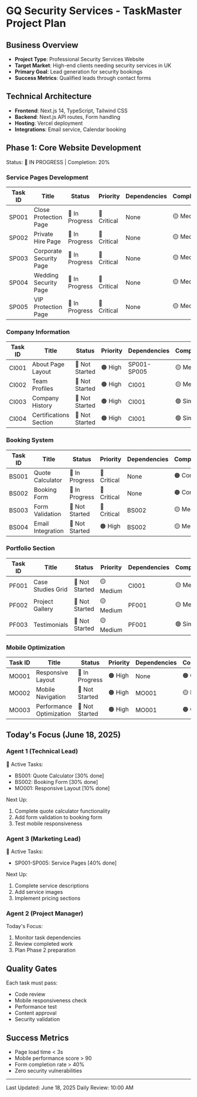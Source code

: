 # GQ Security Services - TaskMaster Project Plan

## Business Overview
- **Project Type**: Professional Security Services Website
- **Target Market**: High-end clients needing security services in UK
- **Primary Goal**: Lead generation for security bookings
- **Success Metrics**: Qualified leads through contact forms

## Technical Architecture
- **Frontend**: Next.js 14, TypeScript, Tailwind CSS
- **Backend**: Next.js API routes, Form handling
- **Hosting**: Vercel deployment
- **Integrations**: Email service, Calendar booking

## Phase 1: Core Website Development
Status: 🔄 IN PROGRESS | Completion: 20%

### Service Pages Development
| Task ID | Title | Status | Priority | Dependencies | Complexity | Estimate | Owner |
|---------|-------|--------|----------|--------------|------------|----------|-------|
| SP001 | Close Protection Page | 🔄 In Progress | 🔴 Critical | None | 🟡 Medium | 4h | Agent 3 |
| SP002 | Private Hire Page | 🔄 In Progress | 🔴 Critical | None | 🟡 Medium | 4h | Agent 3 |
| SP003 | Corporate Security Page | 🔄 In Progress | 🔴 Critical | None | 🟡 Medium | 4h | Agent 3 |
| SP004 | Wedding Security Page | 🔄 In Progress | 🔴 Critical | None | 🟡 Medium | 4h | Agent 3 |
| SP005 | VIP Protection Page | 🔄 In Progress | 🔴 Critical | None | 🟡 Medium | 4h | Agent 3 |

### Company Information
| Task ID | Title | Status | Priority | Dependencies | Complexity | Estimate | Owner |
|---------|-------|--------|----------|--------------|------------|----------|-------|
| CI001 | About Page Layout | 📝 Not Started | 🟠 High | SP001-SP005 | 🟡 Medium | 6h | Agent 3 |
| CI002 | Team Profiles | 📝 Not Started | 🟠 High | CI001 | 🟡 Medium | 4h | Agent 3 |
| CI003 | Company History | 📝 Not Started | 🟠 High | CI001 | 🟢 Simple | 3h | Agent 3 |
| CI004 | Certifications Section | 📝 Not Started | 🟠 High | CI001 | 🟢 Simple | 2h | Agent 3 |

### Booking System
| Task ID | Title | Status | Priority | Dependencies | Complexity | Estimate | Owner |
|---------|-------|--------|----------|--------------|------------|----------|-------|
| BS001 | Quote Calculator | 🔄 In Progress | 🔴 Critical | None | 🟠 Complex | 8h | Agent 1 |
| BS002 | Booking Form | 🔄 In Progress | 🔴 Critical | None | 🟠 Complex | 8h | Agent 1 |
| BS003 | Form Validation | 📝 Not Started | 🔴 Critical | BS002 | 🟡 Medium | 6h | Agent 1 |
| BS004 | Email Integration | 📝 Not Started | 🟠 High | BS002 | 🟡 Medium | 4h | Agent 1 |

### Portfolio Section
| Task ID | Title | Status | Priority | Dependencies | Complexity | Estimate | Owner |
|---------|-------|--------|----------|--------------|------------|----------|-------|
| PF001 | Case Studies Grid | 📝 Not Started | 🟡 Medium | CI001 | 🟡 Medium | 6h | Agent 3 |
| PF002 | Project Gallery | 📝 Not Started | 🟡 Medium | PF001 | 🟡 Medium | 6h | Agent 3 |
| PF003 | Testimonials | 📝 Not Started | 🟡 Medium | PF001 | 🟢 Simple | 4h | Agent 3 |

### Mobile Optimization
| Task ID | Title | Status | Priority | Dependencies | Complexity | Estimate | Owner |
|---------|-------|--------|----------|--------------|------------|----------|-------|
| MO001 | Responsive Layout | 🔄 In Progress | 🟠 High | None | 🟠 Complex | 8h | Agent 1 |
| MO002 | Mobile Navigation | 📝 Not Started | 🟠 High | MO001 | 🟡 Medium | 6h | Agent 1 |
| MO003 | Performance Optimization | 📝 Not Started | 🟠 High | MO001 | 🟠 Complex | 8h | Agent 1 |

## Today's Focus (June 18, 2025)

### Agent 1 (Technical Lead)
🔄 Active Tasks:
- BS001: Quote Calculator [30% done]
- BS002: Booking Form [30% done]
- MO001: Responsive Layout [10% done]

Next Up:
1. Complete quote calculator functionality
2. Add form validation to booking form
3. Test mobile responsiveness

### Agent 3 (Marketing Lead)
🔄 Active Tasks:
- SP001-SP005: Service Pages [40% done]

Next Up:
1. Complete service descriptions
2. Add service images
3. Implement pricing sections

### Agent 2 (Project Manager)
Today's Focus:
1. Monitor task dependencies
2. Review completed work
3. Plan Phase 2 preparation

## Quality Gates
Each task must pass:
- Code review
- Mobile responsiveness check
- Performance test
- Content approval
- Security validation

## Success Metrics
- Page load time < 3s
- Mobile performance score > 90
- Form completion rate > 40%
- Zero security vulnerabilities

---
Last Updated: June 18, 2025
Daily Review: 10:00 AM